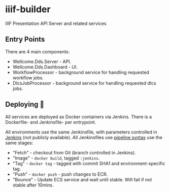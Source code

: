 # iiif-builder

IIIF Presentation API Server and related services

## Entry Points

There are 4 main components:

* Wellcome.Dds.Server - API.
* Wellcome.Dds.Dashboard - UI.
* WorkflowProcessor - background service for handling requested workflow jobs.
* DlcsJobProcessor - background service for handling requested dlcs jobs.

## Deploying :rocket:

All services are deployed as Docker containers via Jenkins. There is a Dockerfile- and Jenkinsfile- per entrypoint. 

All environments use the same Jenkinsfile, with parameters controlled in [Jenkins](https://jenkins.dlcs.io/) (not publicly available). All Jenkinsfiles use [pipeline syntax](https://www.jenkins.io/doc/book/pipeline/syntax/) use the same stages:

* "Fetch" - checkout from Git (branch controlled in Jenkins).
* "Image" - `docker build`, tagged `:jenkins`.
* "Tag" - `docker tag` - tagged with commit SHA1 and environment-specific tag.
* "Push" - `docker push` - push changes to ECR.
* "Bounce" - Update ECS service and wait until stable. Will fail if not stable after 10mins.
